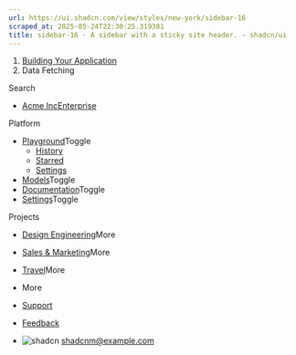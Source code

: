 ```yaml
---
url: https://ui.shadcn.com/view/styles/new-york/sidebar-16
scraped_at: 2025-05-24T22:30:25.319381
title: sidebar-16 - A sidebar with a sticky site header. - shadcn/ui
---
```


  1. [Building Your Application](https://ui.shadcn.com/view/styles/new-york/sidebar-16)
  2. Data Fetching


Search
  * [Acme IncEnterprise](https://ui.shadcn.com/view/styles/new-york/sidebar-16)


Platform
  * [Playground](https://ui.shadcn.com/view/styles/new-york/sidebar-16)Toggle
    * [History](https://ui.shadcn.com/view/styles/new-york/sidebar-16)
    * [Starred](https://ui.shadcn.com/view/styles/new-york/sidebar-16)
    * [Settings](https://ui.shadcn.com/view/styles/new-york/sidebar-16)
  * [Models](https://ui.shadcn.com/view/styles/new-york/sidebar-16)Toggle
  * [Documentation](https://ui.shadcn.com/view/styles/new-york/sidebar-16)Toggle
  * [Settings](https://ui.shadcn.com/view/styles/new-york/sidebar-16)Toggle


Projects
  * [Design Engineering](https://ui.shadcn.com/view/styles/new-york/sidebar-16)More
  * [Sales & Marketing](https://ui.shadcn.com/view/styles/new-york/sidebar-16)More
  * [Travel](https://ui.shadcn.com/view/styles/new-york/sidebar-16)More
  * More


  * [Support](https://ui.shadcn.com/view/styles/new-york/sidebar-16)
  * [Feedback](https://ui.shadcn.com/view/styles/new-york/sidebar-16)


  * ![shadcn](https://ui.shadcn.com/avatars/shadcn.jpg)
shadcnm@example.com



